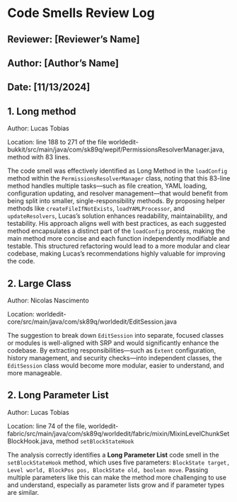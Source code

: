 # Code Smells Review Log

## Reviewer: [Reviewer’s Name]
## Author: [Author’s Name]
## Date: [11/13/2024]

## 1. Long method

Author: Lucas Tobias

Location: line 188 to 271 of the file
worldedit-bukkit/src/main/java/com/sk89q/wepif/PermissionsResolverManager.java, method with 83 lines.

The code smell was effectively identified as Long Method in the `loadConfig` method within the `PermissionsResolverManager` class, noting that this 83-line method handles multiple tasks—such as file creation, YAML loading, configuration updating, and resolver management—that would benefit from being split into smaller, single-responsibility methods. By proposing helper methods like `createFileIfNotExists`, `loadYAMLProcessor`, and `updateResolvers`, Lucas’s solution enhances readability, maintainability, and testability. His approach aligns well with best practices, as each suggested method encapsulates a distinct part of the `loadConfig` process, making the main method more concise and each function independently modifiable and testable. This structured refactoring would lead to a more modular and clear codebase, making Lucas’s recommendations highly valuable for improving the code.

## 2. Large Class

Author: Nicolas Nascimento

Location: worldedit-core/src/main/java/com/sk89q/worldedit/EditSession.java

The suggestion to break down `EditSession` into separate, focused classes or modules is well-aligned with SRP and would significantly enhance the codebase. By extracting responsibilities—such as `Extent` configuration, history management, and security checks—into independent classes, the `EditSession` class would become more modular, easier to understand, and more manageable.

## 2. Long Parameter List

Author: Lucas Tobias

Location: line 74 of the file, worldedit-fabric/src/main/java/com/sk89q/worldedit/fabric/mixin/MixinLevelChunkSetBlockHook.java, method `setBlockStateHook`

The analysis correctly identifies a **Long Parameter List** code smell in the `setBlockStateHook` method, which uses five parameters: `BlockState target, Level world, BlockPos pos, BlockState old, boolean move`. Passing multiple parameters like this can make the method more challenging to use and understand, especially as parameter lists grow and if parameter types are similar.

